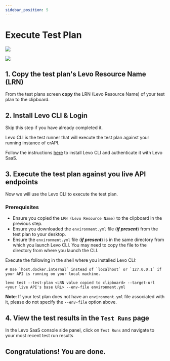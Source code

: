```yaml
---
sidebar_position: 5
---
```


# Execute Test Plan
![](../../../../../assets/zero-conf-test-plan.svg)

![](../../../../../assets/zero-conf-flow-4.svg)

## 1. Copy the test plan's Levo Resource Name (LRN)
From the test plans screen **copy** the LRN (Levo Resource Name) of your test plan to the clipboard.

## 2. Install Levo CLI & Login
Skip this step if you have already completed it.

Levo CLI is the test runner that will execute the test plan against your running instance of crAPI.

Follow the instructions [here][levo-cli] to install Levo CLI and authenticate it with Levo SaaS.

## 3. Execute the test plan against you live API endpoints

Now we will use the Levo CLI to execute the test plan.

### Prerequisites
- Ensure you copied the `LRN (Levo Resource Name)` to the clipboard in the previous step.
- Ensure you downloaded the `environment.yml` file (***if present***) from the test plan to your desktop.
- Ensure the `environment.yml` file (***if present***) is in the same directory from which you launch Levo CLI. You may need to copy the file to the directory from where you launch the CLI.

Execute the following in the shell where you installed Levo CLI:

```
# Use `host.docker.internal` instead of `localhost` or `127.0.0.1` if your API is running on your local machine.

levo test --test-plan <LRN value copied to clipboard> --target-url <your live API's base URL> --env-file environment.yml
```

**Note**: If your test plan does not have an `environment.yml` file associated with it, please do not specify the `--env-file` option above.

## 4. View the test results in the `Test Runs` page
In the Levo SaaS console side panel, click on `Test Runs` and navigate to your most recent test run results

## Congratulations! You are done.



[levo-cli]: /security-testing/levo-cli
